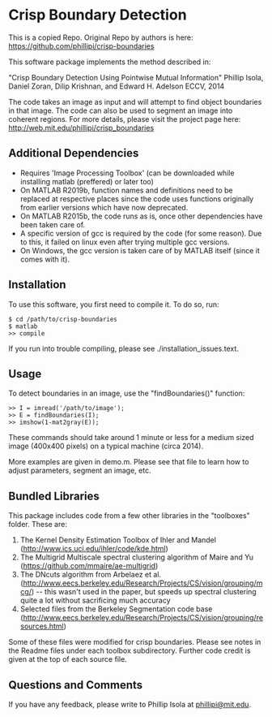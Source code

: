 Crisp Boundary Detection
================================================
This is a copied Repo. Original Repo by authors is here: https://github.com/phillipi/crisp-boundaries

This software package implements the method described in:

"Crisp Boundary Detection Using Pointwise Mutual Information"
Phillip Isola, Daniel Zoran, Dilip Krishnan, and Edward H. Adelson
ECCV, 2014

The code takes an image as input and will attempt to find object boundaries in that image. The code can also be used to segment an image into coherent regions. For more details, please visit the project page here: http://web.mit.edu/phillipi/crisp_boundaries

Additional Dependencies
-----------------------

- Requires 'Image Processing Toolbox' (can be downloaded while installing matlab (preffered) or later too)
- On MATLAB R2019b, function names and definitions need to be replaced at respective places since the code uses functions originally from earlier versions which have now deprecated. 
- On MATLAB R2015b, the code runs as is, once other dependencies have been taken care of.
- A specific version of gcc is required by the code (for some reason). Due to this, it failed on linux even after trying multiple gcc versions.
- On Windows, the gcc version is taken care of by MATLAB itself (since it comes with it).


Installation
------------

To use this software, you first need to compile it. To do so, run: 

    $ cd /path/to/crisp-boundaries
    $ matlab
    >> compile

If you run into trouble compiling, please see ./installation_issues.text.


Usage
-----

To detect boundaries in an image, use the "findBoundaries()" function:

    >> I = imread('/path/to/image');
    >> E = findBoundaries(I);
    >> imshow(1-mat2gray(E));

These commands should take around 1 minute or less for a medium sized image (400x400 pixels) on a typical machine (circa 2014).

More examples are given in demo.m. Please see that file to learn how to adjust parameters, segment an image, etc.


Bundled Libraries
-----------------

This package includes code from a few other libraries in the "toolboxes" folder. These are:

1. The Kernel Density Estimation Toolbox of Ihler and Mandel (http://www.ics.uci.edu/ihler/code/kde.html)
2. The Multigrid Multiscale spectral clustering algorithm of Maire and Yu (https://github.com/mmaire/ae-multigrid)
3. The DNcuts algorithm from Arbelaez et al. (http://www.eecs.berkeley.edu/Research/Projects/CS/vision/grouping/mcg/) -- this wasn't used in the paper, but speeds up spectral clustering quite a lot without sacrificing much accuracy
4. Selected files from the Berkeley Segmentation code base (http://www.eecs.berkeley.edu/Research/Projects/CS/vision/grouping/resources.html)

Some of these files were modified for crisp boundaries. Please see notes in the Readme files under each toolbox subdirectory. Further code credit is given at the top of each source file.


Questions and Comments
----------------------

If you have any feedback, please write to Phillip Isola at <phillipi@mit.edu>.
